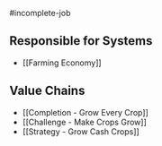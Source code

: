 #incomplete-job
## Responsible for Systems
- [[Farming Economy]]
## Value Chains
- [[Completion - Grow Every Crop]]
- [[Challenge - Make Crops Grow]]
- [[Strategy - Grow Cash Crops]]